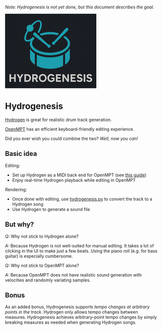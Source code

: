 *Note: Hydrogenesis is not yet done, but this document describes the goal.*

![](./logo.png)

# Hydrogenesis

[Hydrogen](http://hydrogen-music.org/) is great for realistic drum track generation.

[OpenMPT](https://openmpt.org/) has an efficient keyboard-friendly editing experience.

Did you ever wish you could combine the two? *Well, now you can!*

## Basic idea

Editing:

  * Set up Hydrogen as a MIDI back end for OpenMPT (see [this guide](./doc/playback.md))
  * Enjoy real-time Hydrogen playback while editing in OpenMPT

Rendering:

  * Once done with editing, use [hydrogenesis.py](./TODO) to convert the track to a Hydrogen song
  * Use Hydrogen to generate a sound file

## But why?

*Q:* Why not stick to Hydrogen alone?

*A:* Because Hydrogen is not well-suited for manual editing. It takes a lot of clicking in the UI to make just a few beats. Using the piano roll (e.g. for bass guitar) is especially cumbersome.

*Q:* Why not stick to OpenMPT alone?

*A:* Because OpenMPT does not have realistic sound generation with velocities and randomly variating samples.

## Bonus

As an added bonus, Hydrogenesis supports *tempo changes at arbitrary points in the track*. Hydrogen only allows tempo changes between measures. Hydrogenesis achieves arbitrary-point tempo changes by simply breaking measures as needed when generating Hydrogen songs.
